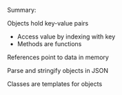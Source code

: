 Summary: 

Objects hold key-value pairs
  - Access value by indexing with key
  - Methods are functions

References point to data in memory

Parse and stringify objects in JSON

Classes are templates for objects
